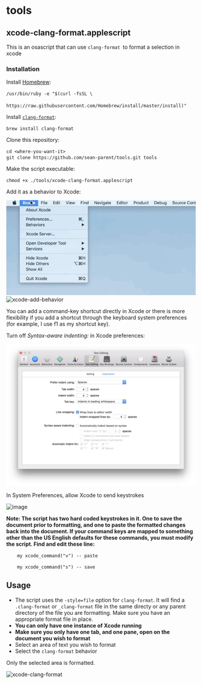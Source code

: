 # tools

## xcode-clang-format.applescript

This is an osascript that can use `clang-format `to format a selection in xcode

### Installation

Install [Homebrew](https://brew.sh/):

```
/usr/bin/ruby -e "$(curl -fsSL \
    https://raw.githubusercontent.com/Homebrew/install/master/install)"
```

Install [`clang-format`](https://clang.llvm.org/docs/ClangFormat.html):

```
brew install clang-format
```

Clone this repository:

```
cd <where-you-want-it>
git clone https://github.com/sean-parent/tools.git tools
```

Make the script executable:

```
chmod +x ./tools/xcode-clang-format.applescript
```

Add it as a behavior to Xcode:

![xcode-edit-behaviors](docs/images/xcode-edit-behaviors.gif)
![xcode-add-behavior](docs/images/xcode-add-behavior.gif)

You can add a command-key shortcut directly in Xcode or there is more flexibility if you add a shortcut through the keyboard system preferences (for example, I use f1 as my shortcut key).

Turn off _Syntax-aware indenting:_ in Xcode preferences:

![xcode-disable-indenting](docs/images/xcode-disable-indenting.png)

In System Preferences, allow Xcode to send keystrokes

![image](https://user-images.githubusercontent.com/2279724/163095603-a7ec7398-458f-4f0e-80da-ebcb66f15a7c.png)

**Note: The script has two hard coded keystrokes in it. One to save the document prior to formatting, and one to paste the formatted changes back into the document. If your command keys are mapped to something other than the US English defaults for these commands, you must modify the script. Find and edit these line:**

```
	my xcode_command("v") -- paste
```
```
	my xcode_command("s") -- save
```

## Usage

* The script uses the `-style=file` option for `clang-format`. It will find a `.clang-format` or `_clang-format` file in the same directy or any parent directory of the file you are formatting. Make sure you have an appropriate format file in place.
* **You can only have one instance of Xcode running**
* **Make sure you only have one tab, and one pane, open on the document you wish to format**
* Select an area of text you wish to format
* Select the `clang-format` behavior

Only the selected area is formatted.

![xcode-clang-format](docs/images/xcode-clang-format.gif)
